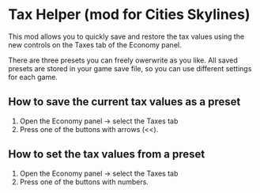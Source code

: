 # Tax Helper (mod for Cities Skylines)

This mod allows you to quickly save and restore the tax values using the new controls on the Taxes tab of the Economy panel.

There are three presets you can freely owerwrite as you like. All saved presets are stored in your game save file, so you can use different settings for each game.

## How to save the current tax values as a preset

1) Open the Economy panel -> select the Taxes tab
2) Press one of the buttons with arrows (<<).


## How to set the tax values from a preset

1) Open the Economy panel -> select the Taxes tab
2) Press one of the buttons with numbers.
